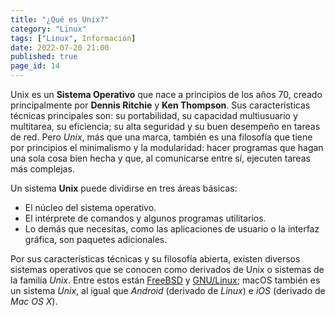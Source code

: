 ```yaml
---
title: "¿Qué es Unix?"
category: "Linux"
tags: ["Linux", Información]
date: 2022-07-20 21:00
published: true
page_id: 14
---
```


Unix es un **Sistema Operativo** que nace a principios de los años 70, creado principalmente por **Dennis Ritchie** y **Ken Thompson**. Sus características técnicas principales son: su portabilidad, su capacidad multiusuario y multitarea, su eficiencia; su alta seguridad y su buen desempeño en tareas de red. Pero *Unix*, más que una marca, también es una filosofía que tiene por principios el minimalismo y la modularidad: hacer programas que hagan una sola cosa bien hecha y que, al comunicarse entre sí, ejecuten tareas más complejas.

Un sistema **Unix** puede dividirse en tres áreas básicas:
* El núcleo del sistema operativo.
* El intérprete de comandos y algunos programas utilitarios.
* Lo demás que necesitas, como las aplicaciones de usuario o la interfaz gráfica, son paquetes adicionales.

Por sus características técnicas y su filosofía abierta, existen diversos sistemas operativos que se conocen como derivados de Unix o sistemas de la familia *Unix*. Entre estos están <a href="Sistemas-Operativos-La-Familia-Unix#BSD">FreeBSD</a> y <a href="Que-es-GNU-Linux">GNU/Linux</a>; macOS también es un sistema *Unix*, al igual que *Android* (derivado de *Linux*) e *iOS* (derivado de *Mac OS X*).
